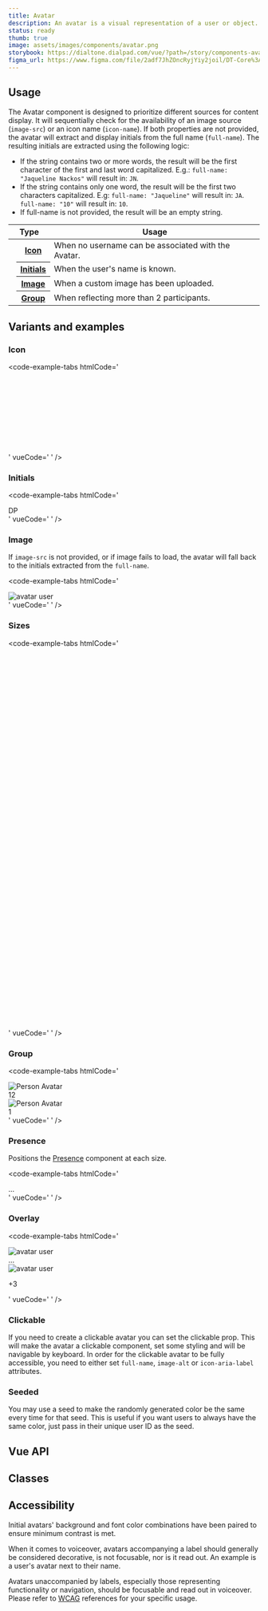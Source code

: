 ```yaml
---
title: Avatar
description: An avatar is a visual representation of a user or object.
status: ready
thumb: true
image: assets/images/components/avatar.png
storybook: https://dialtone.dialpad.com/vue/?path=/story/components-avatar--default
figma_url: https://www.figma.com/file/2adf7JhZOncRyjYiy2joil/DT-Core%3A-Components-7?node-id=8918%3A21289&viewport=137%2C605%2C0.46&t=xHutRjwo1o5zMTgT-11
---
```


<code-well-header>
    <div class="d-d-flex d-ai-center d-flow16">
        <dt-avatar size="lg" icon-name="user" icon-size="500" />
        <dt-avatar size="lg" full-name="dp" color="1000" presence="busy" />
        <dt-avatar size="lg" image-src="/assets/images/person.png" image-alt="avatar user" presence="active" />
    </div>
</code-well-header>

<!-- <component-combinator component-name="DtAvatar" /> -->

## Usage

The Avatar component is designed to prioritize different sources for content display. It will sequentially check for the availability of an image source (`image-src`) or an icon name (`icon-name`). If both properties are not provided, the avatar will extract and display initials from the full name (`full-name`). The resulting initials are extracted using the following logic:

* If the string contains two or more words, the result will be the first character of the first and last word capitalized. E.g.:
`full-name: "Jaqueline Nackos"` will result in: `JN`.
* If the string contains only one word, the result will be the first two characters capitalized. E.g:
`full-name: "Jaqueline"` will result in: `JA`.
`full-name: "10"` will result in: `10`.
* If full-name is not provided, the result will be an empty string.

<table class="d-table dialtone-doc-table d-mb16">
    <colgroup>
        <col class="d-w64">
        <col>
        <col>
        <col>
    </colgroup>
    <thead>
        <tr>
            <th colspan="2">Type</th>
            <th>Usage</th>
        </tr>
    </thead>
    <tbody>
        <tr>
            <td>
                <dt-avatar icon-name="user" icon-size="400" />
            </td>
            <th class="d-ta-left"><a class="d-link" href="#icon">Icon</a></th>
            <td>When no username can be associated with the Avatar.</td>
        </tr>
        <tr>
            <td>
                <dt-avatar full-name="DP" color="1600" />
            </td>
            <th class="d-ta-left"><a class="d-link" href="#initials">Initials</a></th>
            <td>When the user's name is known.</td>
        </tr>
        <tr>
            <td>
                <dt-avatar image-alt="user avatar" image-src="/assets/images/person.png" />
            </td>
            <th class="d-ta-left"><a class="d-link" href="#image">Image</a></th>
            <td>When a custom image has been uploaded.</td>
        </tr>
        <tr>
            <td>
                <dt-avatar image-src="/assets/images/person.png" image-alt="person avatar" :group="3" />
            </td>
            <th class="d-ta-left"><a class="d-link" href="#group">Group</a></th>
            <td>When reflecting more than 2 participants.</td>
        </tr>
    </tbody>
</table>

## Variants and examples

### Icon

<code-well-header>
    <dt-avatar icon-name="user" icon-size="300" />
</code-well-header>

<code-example-tabs
htmlCode='
<div class="d-avatar d-avatar--{$size}">
  <div class="d-avatar__canvas">
    <span class="d-avatar__icon">
      <svg>...</svg>
    </span>
  </div>
</div>'
vueCode='
<dt-avatar
  icon-name="person"
/>
'
/>

### Initials

<code-well-header>
    <dt-stack direction="row" gap="500" class="d-wmx50p d-fw-wrap">
      <dt-avatar v-for="color in colors" :color="color" full-name="DP" />
    </dt-stack>
</code-well-header>

<code-example-tabs
htmlCode='
<div class="d-avatar d-avatar--{$size} d-avatar--{$color}">
  <div class="d-avatar__canvas">
    <span class="d-avatar__initials">DP</span>
  </div>
</div>
'
vueCode='
<!-- colors 100 to 1800 are valid -->
<dt-avatar
  full-name="DP"
  color="100"
/>
'
/>

### Image

If `image-src` is not provided, or if image fails to load, the avatar will fall back to the initials extracted from the `full-name`.

<code-well-header>
  <dt-avatar image-src="/assets/images/person.png" image-alt="avatar user" />
</code-well-header>

<code-example-tabs
htmlCode='
<div class="d-avatar d-avatar--{$size}">
  <div class="d-avatar__canvas">
    <img class="d-avatar__image" src="/path/to/image" alt="avatar user" />
  </div>
</div>
'
vueCode='
<dt-avatar image-src="/assets/images/person.png" image-alt="avatar user" />
'
/>

### Sizes

<code-well-header>
    <div class="d-d-inline-flex d-ai-center d-flow8">
        <dt-avatar v-for="size in sizes" :size="size" icon-name="user" />
    </div>
</code-well-header>

<code-example-tabs
htmlCode='
<div class="d-avatar d-avatar--xs">
  <div class="d-avatar__canvas">
    <svg>...</svg>
  </div>
</div>
<div class="d-avatar d-avatar--sm">
  <div class="d-avatar__canvas">
    <svg>...</svg>
  </div>
</div>
<div class="d-avatar d-avatar--md">
  <div class="d-avatar__canvas">
    <svg>...</svg>
  </div>
</div>
<div class="d-avatar d-avatar--lg">
  <div class="d-avatar__canvas">
    <svg>...</svg>
  </div>
</div>
<div class="d-avatar d-avatar--xl">
  <div class="d-avatar__canvas">
    <svg>...</svg>
  </div>
</div>
'
vueCode='
<dt-avatar size="xs" icon-name="user" />
<dt-avatar size="sm" icon-name="user" />
<dt-avatar size="md" icon-name="user" />
<dt-avatar size="lg" icon-name="user" />
<dt-avatar size="xl" icon-name="user" />
'
/>

### Group

<code-well-header>
    <div class="d-d-inline-flex d-ai-center d-flow8">
        <dt-avatar :group="11" image-src="/assets/images/person.png" image-alt="Person Avatar" />
        <dt-avatar :group="3" image-src="/assets/images/person.png" image-alt="Person Avatar" />
    </div>
</code-well-header>

<code-example-tabs
htmlCode='
<div class="d-avatar d-avatar--group">
  <div class="d-avatar__canvas">
    <img class="d-avatar__image" src="/assets/images/person.png" alt="Person Avatar"/>
  </div>
  <span class="d-avatar__count"><span class="d-avatar__count-number">12</span></span>
</div>
<div class="d-avatar d-avatar--group">
  <div class="d-avatar__canvas">
    <img class="d-avatar__image" src="/assets/images/person.png" alt="Person Avatar"/>
  </div>
  <span class="d-avatar__count"><span class="d-avatar__count-number">1</span></span>
</div>
'
vueCode='
<dt-avatar :group="11" image-src="/assets/images/person.png" image-alt="Person Avatar" />
<dt-avatar :group="3" image-src="/assets/images/person.png" image-alt="Person Avatar" />
'
/>

### Presence

Positions the [Presence](components/presence.html) component at each size.

<code-well-header>
    <div class="d-d-inline-flex d-ai-center d-flow8">
        <dt-avatar size="xs" presence="active" image-src="/assets/images/person.png" image-alt="Person Avatar" />
        <dt-avatar size="sm" presence="away" image-src="/assets/images/person.png" image-alt="Person Avatar" />
        <dt-avatar size="md" presence="busy" image-src="/assets/images/person.png" image-alt="Person Avatar" />
        <dt-avatar size="lg" presence="offline" image-src="/assets/images/person.png" image-alt="Person Avatar" />
        <dt-avatar size="xl" image-src="/assets/images/person.png" image-alt="Person Avatar" />
    </div>
    <div class="d-d-inline-flex d-ai-center d-flow8">
        <dt-avatar size="xs" presence="active" color="1200" />
        <dt-avatar size="sm" presence="away" color="500" full-name="W" />
        <dt-avatar size="md" presence="busy" color="800" full-name="FR" />
        <dt-avatar size="lg" presence="offline" color="1200" full-name="JH" />
        <dt-avatar size="xl" color="1500" full-name="AE" />
    </div>
</code-well-header>

<code-example-tabs
htmlCode='
<div class="d-avatar d-avatar--{$size)">
  <div class="d-avatar__canvas">
    ...
  </div>
  <div class="d-avatar__presence">
    <div class="d-presence d-avatar__presence d-avatar__presence--md"><!---->
      <div class="d-presence__inner d-presence__inner--{$status}" />
    </div>
  </div>
</div>
'
vueCode='
<dt-avatar size="xs" presence="active" image-src="/assets/images/person.png" image-alt="Person Avatar" />
<dt-avatar size="sm" presence="away" image-src="/assets/images/person.png" image-alt="Person Avatar" />
<dt-avatar size="md" presence="busy" image-src="/assets/images/person.png" image-alt="Person Avatar" />
<dt-avatar size="lg" presence="offline" image-src="/assets/images/person.png" image-alt="Person Avatar" />
<dt-avatar size="xl" image-src="/assets/images/person.png" image-alt="Person Avatar" />
<dt-avatar size="xs" presence="active" color="1200" />
<dt-avatar size="sm" presence="away" color="500" full-name="W" />
<dt-avatar size="md" presence="busy" color="800" full-name="FR" />
<dt-avatar size="lg" presence="offline" color="1200" full-name="JH" />
<dt-avatar size="xl" color="1500" full-name="AE" />
'
/>

### Overlay

<code-well-header>
  <div class="d-d-flex d-ai-center d-flow16">
    <dt-avatar size="lg" image-src="/assets/images/person.png" image-alt="avatar user" overlay-icon="hear" />
    <dt-avatar size="lg" image-src="/assets/images/person.png" image-alt="avatar user" overlay-text="+3" />
  </div>
</code-well-header>

<code-example-tabs
htmlCode='
<div class="d-avatar d-avatar--lg">
  <div class="d-avatar__canvas">
    <img class="d-avatar__image" src="/path/to/image" alt="avatar user" />
  </div>
  <div class="d-avatar__overlay">...</div>
</div>
<div class="d-avatar d-avatar--lg">
  <div class="d-avatar__canvas">
    <img class="d-avatar__image" src="/path/to/image" alt="avatar user" />
  </div>
  <div class="d-avatar__overlay">
    <p class="d-avatar__overlay-text">+3</p>
  </div>
</div>'
vueCode='
<dt-avatar size="lg" image-src="/assets/images/person.png" image-alt="avatar user" overlay-icon="hear" />
<dt-avatar size="lg" image-src="/assets/images/person.png" image-alt="avatar user" overlay-text="+3" />
'
/>

### Clickable

If you need to create a clickable avatar you can set the clickable prop. This will make the avatar a clickable component, set some styling and will be navigable by keyboard. In order for the clickable avatar to be fully accessible, you need to either set `full-name`, `image-alt` or `icon-aria-label` attributes.

<code-well-header>
  <div class="d-d-flex d-ai-center d-flow16">
    <dt-avatar icon-name="user" clickable icon-aria-label="user" ref="example-clickable" />
  </div>
</code-well-header>

<code-example-tabs
:getComponentRef="() => $refs['example-clickable']"
vueCode='
<dt-avatar icon-name="user" clickable icon-aria-label="user" />
'
/>

### Seeded

You may use a seed to make the randomly generated color be the same every time for that seed. This is useful if you want users to always have the same color, just pass in their unique user ID as the seed.

<code-well-header>
  <div class="d-d-flex d-ai-center d-flow16">
    <dt-avatar full-name="Jaqueline Nackos" seed="X5G3D7D3DS3WL7" ref="example-seeded" />
  </div>
</code-well-header>

<code-example-tabs
:getComponentRef="() => $refs['example-seeded']"
vueCode='
<dt-avatar full-name="Jaqueline Nackos" seed="X5G3D7D3DS3WL7" />
'
/>

## Vue API

<component-vue-api component-name="avatar" />

## Classes

<component-class-table component-name="avatar"></component-class-table>

## Accessibility

Initial avatars' background and font color combinations have been paired to ensure minimum contrast is met.

When it comes to voiceover, avatars accompanying a label should generally be considered decorative,
is not focusable, nor is it read out. An example is a user's avatar next to their name.

Avatars unaccompanied by labels, especially those representing functionality or navigation, should be focusable and
read out in voiceover. Please refer
to [WCAG](https://www.w3.org/WAI/tutorials/images/decorative) references for
your specific usage.

<script setup>
const colors = ['100', '200', '300', '400', '500', '600', '700', '800', '900', '1000', '1100', '1200', '1300', '1400', '1500', '1600', '1700', '1800'];
const sizes = ['xs', 'sm', 'md', 'lg', 'xl'];
</script>
